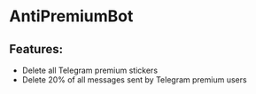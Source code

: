 # AntiPremiumBot

## Features:
- Delete all Telegram premium stickers
- Delete 20% of all messages sent by Telegram premium users
